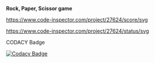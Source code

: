 **Rock, Paper, Scissor game**

https://www.code-inspector.com/project/27624/score/svg


https://www.code-inspector.com/project/27624/status/svg


CODACY Badge

[![Codacy Badge](https://app.codacy.com/project/badge/Grade/855c2af0acdd479a997ea99d5482f01b)](https://www.codacy.com/gh/susmithapvs/step_billing-system/dashboard?utm_source=github.com&amp;utm_medium=referral&amp;utm_content=susmithapvs/step_billing-system&amp;utm_campaign=Badge_Grade)

